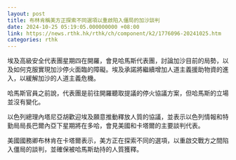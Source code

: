 ```yaml
---
layout: post
title: 布林肯稱美方正探索不同選項以重啟陷入僵局的加沙談判
date: 2024-10-25 05:19:05.000000000 +08:00
link: https://news.rthk.hk/rthk/ch/component/k2/1776096-20241025.htm
categories: rthk
---
```


埃及高級安全代表團星期四在開羅，會見哈馬斯代表團，討論加沙目前的局勢，以及如何克服實現加沙停火面臨的障礙。埃及承諾將繼續增加人道主義援助物資的進入，以緩解加沙的人道主義危機。

哈馬斯官員之前說，代表團是前往開羅聽取提議的停火協議方案，但哈馬斯的立場並沒有變化。

以色列總理內塔尼亞胡歡迎埃及願意推動釋放人質的協議，並表示以色列情報和特勤局局長巴爾內亞下星期將在多哈，會見美國和卡塔爾的主要談判代表。

美國國務卿布林肯在卡塔爾表示，美方正在探索不同的選項，以重啟交戰方之間陷入僵局的談判，並確保被哈馬斯劫持的人質獲釋。
